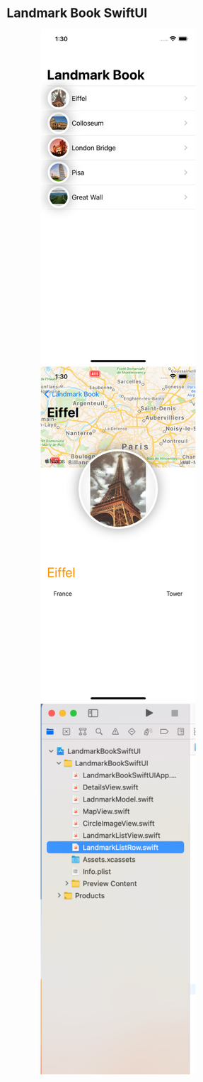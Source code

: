 # Landmark Book SwiftUI

<p align="center">
  <img src="1.png" width="350">
  <img src="2.png" width="350">
  <img src="3.png" width="350">
</p>
